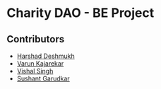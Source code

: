 # Charity DAO - BE Project

## Contributors

- [Harshad Deshmukh](#)
- [Varun Kajarekar](#)
- [Vishal Singh](#)
- [Sushant Garudkar](https://github.com/Sushant5776)
